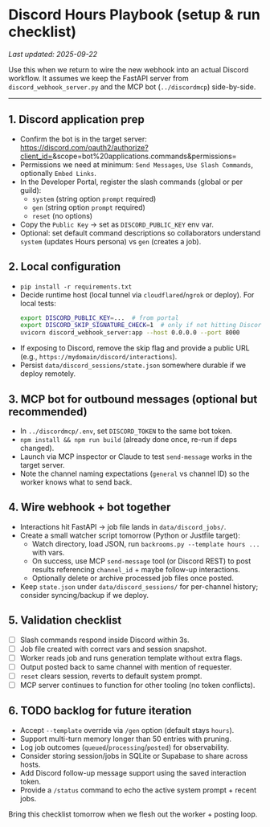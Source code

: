# Discord Hours Playbook (setup & run checklist)

_Last updated: 2025-09-22_

Use this when we return to wire the new webhook into an actual Discord workflow. It assumes
we keep the FastAPI server from `discord_webhook_server.py` and the MCP bot (`../discordmcp`)
side-by-side.

---

## 1. Discord application prep
- Confirm the bot is in the target server: https://discord.com/oauth2/authorize?client_id=<ID>&scope=bot%20applications.commands&permissions=<mask>
- Permissions we need at minimum: `Send Messages`, `Use Slash Commands`, optionally `Embed Links`.
- In the Developer Portal, register the slash commands (global or per guild):
  - `system` (string option `prompt` required)
  - `gen` (string option `prompt` required)
  - `reset` (no options)
- Copy the `Public Key` → set as `DISCORD_PUBLIC_KEY` env var.
- Optional: set default command descriptions so collaborators understand `system` (updates Hours
  persona) vs `gen` (creates a job).

## 2. Local configuration
- `pip install -r requirements.txt`
- Decide runtime host (local tunnel via `cloudflared`/`ngrok` or deploy). For local tests:
  ```bash
  export DISCORD_PUBLIC_KEY=...  # from portal
  export DISCORD_SKIP_SIGNATURE_CHECK=1  # only if not hitting Discord yet
  uvicorn discord_webhook_server:app --host 0.0.0.0 --port 8000
  ```
- If exposing to Discord, remove the skip flag and provide a public URL (e.g., `https://mydomain/discord/interactions`).
- Persist `data/discord_sessions/state.json` somewhere durable if we deploy remotely.

## 3. MCP bot for outbound messages (optional but recommended)
- In `../discordmcp/.env`, set `DISCORD_TOKEN` to the same bot token.
- `npm install && npm run build` (already done once, re-run if deps changed).
- Launch via MCP inspector or Claude to test `send-message` works in the target server.
- Note the channel naming expectations (`general` vs channel ID) so the worker knows what to send back.

## 4. Wire webhook + bot together
- Interactions hit FastAPI → job file lands in `data/discord_jobs/`.
- Create a small watcher script tomorrow (Python or Justfile target):
  - Watch directory, load JSON, run `backrooms.py --template hours ...` with vars.
  - On success, use MCP `send-message` tool (or Discord REST) to post results referencing `channel_id` + maybe follow-up interactions.
  - Optionally delete or archive processed job files once posted.
- Keep `state.json` under `data/discord_sessions/` for per-channel history; consider syncing/backup if we deploy.

## 5. Validation checklist
- [ ] Slash commands respond inside Discord within 3s.
- [ ] Job file created with correct vars and session snapshot.
- [ ] Worker reads job and runs generation template without extra flags.
- [ ] Output posted back to same channel with mention of requester.
- [ ] `reset` clears session, reverts to default system prompt.
- [ ] MCP server continues to function for other tooling (no token conflicts).

## 6. TODO backlog for future iteration
- Accept `--template` override via `/gen` option (default stays `hours`).
- Support multi-turn memory longer than 50 entries with pruning.
- Log job outcomes (`queued`/`processing`/`posted`) for observability.
- Consider storing session/jobs in SQLite or Supabase to share across hosts.
- Add Discord follow-up message support using the saved interaction token.
- Provide a `/status` command to echo the active system prompt + recent jobs.

Bring this checklist tomorrow when we flesh out the worker + posting loop.
